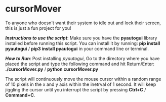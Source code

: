 # cursorMover
To anyone who doesn't want their system to idle out and lock their screen, this is just a fun project for you!

**_Instructions to use the script_**:
  Make sure you have the **pyautogui** library installed before running this script. 
  You can install it by running: **pip install pyautogui** / **pip3 install pyautogui** in your command line or terminal.

**_How to Run_**:
  Post installing _pyautogui_, Go to the directory where you have placed the script and type the following command and hit Return/Enter:
  **./cursorMover.py** / **python cursorMover.py**

The script will continuously move the mouse cursor within a random range of 10 pixels in the x and y axis within the inetrval of 1 second. 
It will keep jiggling the cursor until you interrupt the script by pressing **Ctrl+C** / **Command+C**.
